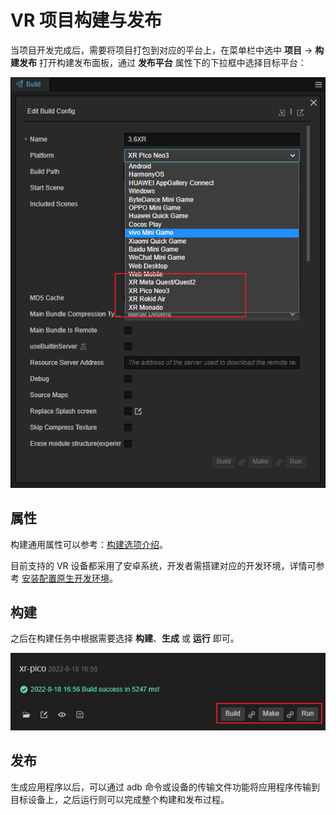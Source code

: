 # VR 项目构建与发布

当项目开发完成后，需要将项目打包到对应的平台上，在菜单栏中选中 **项目** -> **构建发布** 打开构建发布面板，通过 **发布平台** 属性下的下拉框中选择目标平台：

![select-platform](vr-proj-pub/select-platform.png)

## 属性

构建通用属性可以参考：[构建选项介绍](../../editor/publish/build-panel.md)。

目前支持的 VR 设备都采用了安卓系统，开发者需搭建对应的开发环境，详情可参考 [安装配置原生开发环境](../../editor/publish/setup-native-development.md)。

## 构建

之后在构建任务中根据需要选择 **构建**、**生成** 或 **运行** 即可。

![build](vr-proj-pub/build.png)

## 发布

生成应用程序以后，可以通过 adb 命令或设备的传输文件功能将应用程序传输到目标设备上，之后运行则可以完成整个构建和发布过程。
